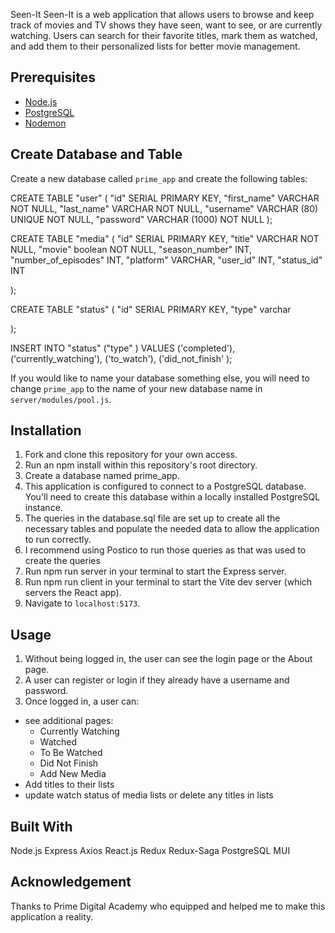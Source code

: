 Seen-It
Seen-It is a web application that allows users to browse and keep track of movies and TV shows they have seen, want to see, or are currently watching. Users can search for their favorite titles, mark them as watched, and add them to their personalized lists for better movie management.


## Prerequisites

- [Node.js](https://nodejs.org/en)
- [PostgreSQL](https://www.postgresql.org)
- [Nodemon](https://nodemon.io)

## Create Database and Table

Create a new database called `prime_app` and create the following tables:

CREATE TABLE "user" (
    "id" SERIAL PRIMARY KEY,
    "first_name" VARCHAR NOT NULL,
    "last_name" VARCHAR NOT NULL,
    "username" VARCHAR (80) UNIQUE NOT NULL,
    "password" VARCHAR (1000) NOT NULL
);
 
 CREATE TABLE "media" (
    "id" SERIAL PRIMARY KEY,
    "title" VARCHAR NOT NULL,
    "movie" boolean NOT NULL,
    "season_number" INT,
    "number_of_episodes" INT,
    "platform" VARCHAR,
    "user_id" INT,
    "status_id" INT
   
);


 CREATE TABLE "status" (
    "id" SERIAL PRIMARY KEY,
    "type" varchar
   
);

INSERT INTO "status" ("type" )
VALUES
  ('completed'),
  ('currently_watching'),
  ('to_watch'),
  ('did_not_finish'
  );
  

If you would like to name your database something else, you will need to change `prime_app` to the name of your new database name in `server/modules/pool.js`.

## Installation
1. Fork and clone this repository for your own access.
2. Run an npm install within this repository's root directory.
3. Create a database named prime_app.
4. This application is configured to connect to a PostgreSQL database. You'll need to create this database within a locally installed PostgreSQL instance.
5. The queries in the database.sql file are set up to create all the necessary tables and populate the needed data to allow the application to run correctly.
6. I recommend using Postico to run those queries as that was used to create the queries
7. Run npm run server in your terminal to start the Express server.
8. Run npm run client in your terminal to start the Vite dev server (which servers the React app).
9. Navigate to `localhost:5173`.


## Usage
1. Without being logged in, the user can see the login page or the About page.
2. A user can register or login if they already have a username and password.
3. Once logged in, a user can:
  - see additional pages: 
    - Currently Watching
    - Watched
    - To Be Watched
    - Did Not Finish 
    - Add New Media
  - Add titles to their lists
  - update watch status of media lists or delete any titles in lists


## Built With
Node.js
Express
Axios
React.js
Redux
Redux-Saga
PostgreSQL
MUI

## Acknowledgement
Thanks to Prime Digital Academy who equipped and helped me to make this application a reality.


